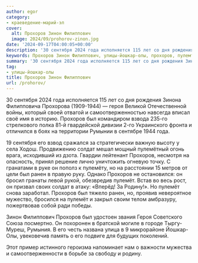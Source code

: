 ```yaml
---
author: egor
category:
- краеведение-марий-эл
cover:
  alt: Прохоров Зинон Филиппович
  image: 2024/09/prohorov-zinon.jpg
date: '2024-09-17T04:00:05+00:00'
description: '30 сентября 2024 года исполняется 115 лет со дня рождения Зинона Филипповича Прохорова (1909-1944) — героя Великой Отечественной войны, который своей...'
keywords: Прохоров Зинон Филиппович, улицы-йошкар-олы, прохоров, пулемт, сентября, года, 1944, героя, солдат, ранен, родину, 2024, исполняется, 115, лет, дня, рождения
summary: '30 сентября 2024 года исполняется 115 лет со дня рождения Зинона Филипповича Прохорова (1909-1944) — героя Великой Отечественной войны, который своей...'
tag:
- улицы-йошкар-олы
title: Прохоров Зинон Филиппович
url: /prohorov/
---
```


30 сентября 2024 года исполняется 115 лет со дня рождения Зинона Филипповича Прохорова (1909-1944) — героя Великой Отечественной войны, который своей отвагой и самоотверженностью навсегда вписал своё имя в историю. Прохоров был командиром взвода 235-го стрелкового полка 81-й гвардейской дивизии 2-го Украинского фронта и отличился в боях на территории Румынии в сентябре 1944 года.

19 сентября его взвод сражался за стратегически важную высоту у села Ходош. Продвижению солдат мешал мощный пулемётный огонь врага, исходивший из дзота. Гвардии лейтенант Прохоров, несмотря на опасность, принял решение лично уничтожить огневую точку. С гранатами в руке он пополз к пулемёту, но на расстоянии 15 метров от цели был ранен в правую руку. Однако Прохоров не остановился: он бросил гранаты левой рукой, обезвредив пулемёт. Встав во весь рост, он призвал своих солдат в атаку: «Вперёд! За Родину!». Но пулемёт снова заработал. Прохоров был тяжело ранен, но, проявив невероятное мужество, бросился на пулемёт и закрыл своим телом амбразуру, пожертвовав собой ради победы.

Зинон Филиппович Прохоров был удостоен звания Героя Советского Союза посмертно. Он похоронен в братской могиле в городе Тыргу-Муреш, Румыния. В его честь названа улица в 9 микрорайоне Йошкар-Олы, увековечив память о его подвиге для будущих поколений.

Этот пример истинного героизма напоминает нам о важности мужества и самоотверженности в борьбе за свободу и родину.